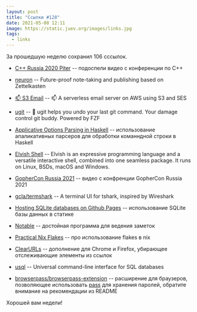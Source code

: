 ```yaml
---
layout: post
title: "Ссылки #128"
date: 2021-05-08 12:11
image: https://static.juev.org/images/links.jpg
tags:
  - links
---
```

За прошедшую неделю сохранил 106 сссылок.

* [C++ Russia 2020
  Piter](https://www.youtube.com/playlist?list=PLZN9ZGiWZoZpzXS_y_1tZJW0OaL-HrU1F)
  -- подоспели видео с конференции по C++

* [neuron](https://github.com/srid/neuron) -- Future-proof note-taking and
  publishing based on Zettelkasten

* [📫 S3 Email](https://github.com/0x4447/0x4447_product_s3_email) -- 📫 A
  serverless email server on AWS using S3 and SES

* [ugit](https://github.com/Bhupesh-V/ugit) -- 🚨️ ugit helps you undo your last
  git command. Your damage control git buddy. Powered by FZF

* [Applicative Options Parsing in
  Haskell](https://thoughtbot.com/blog/applicative-options-parsing-in-haskell)
  -- использование апаликативных парсеров для обработки команндной строки в
  Haskell

* [Elvish Shell](https://elv.sh/) -- Elvish is an expressive programming
  language and a versatile interactive shell, combined into one seamless
  package. It runs on Linux, BSDs, macOS and Windows.

* [GopherCon Russia
  2021](https://www.youtube.com/playlist?list=PLJTW0ZQ22rrF13VQbakM7MBiQcKb31mpk)
  -- видео с конфренции GopherCon Russia 2021

* [gcla/termshark](https://github.com/gcla/termshark) -- A terminal UI for
  tshark, inspired by Wireshark

* [Hosting SQLite databases on Github
  Pages](https://phiresky.github.io/blog/2021/hosting-sqlite-databases-on-github-pages/)
  -- использование SQLite базы данных в статике

* [Notable](https://github.com/notable/notable) -- достойная программа для
  ведения заметок

* [Practical Nix Flakes](https://serokell.io/blog/practical-nix-flakes) -- про
  использование flakes в nix

* [ClearURLs](https://github.com/ClearURLs/Addon) -- дополнение для Chrome и
  Firefox, убирающее отслеживающие элементы из ссылок

* [usql](https://github.com/xo/usql) -- Universal command-line interface for SQL
  databases

* [browserpass/browserpass-extension](https://github.com/browserpass/browserpass-extension)
  -- расширение для браузеров, позволяющее использовать
  [pass](https://www.passwordstore.org/) для хранения паролей, обратите внимание
  на рекомендации из README

Хорошей вам недели!
